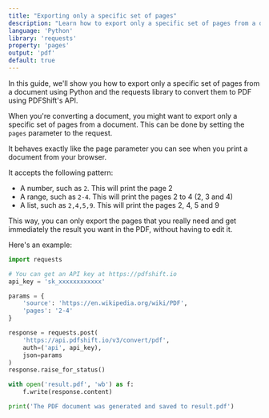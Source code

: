 ```yaml
---
title: "Exporting only a specific set of pages"
description: "Learn how to export only a specific set of pages from a document using Python and the requests library. This guide offers detailed steps with code samples in Python and the requests library, highlighting how you can export only a specific set of pages from a document using PDFShift's API."
language: 'Python'
library: 'requests'
property: 'pages'
output: 'pdf'
default: true
---
```


In this guide, we'll show you how to export only a specific set of pages from a document using Python and the requests library to convert them to PDF using PDFShift's API.

When you're converting a document, you might want to export only a specific set of pages from a document. This can be done by setting the `pages` parameter to the request.

It behaves exactly like the page parameter you can see when you print a document from your browser.

It accepts the following pattern:

 * A number, such as `2`. This will print the page 2
 * A range, such as `2-4`. This will print the pages 2 to 4 (2, 3 and 4)
 * A list, such as `2,4,5,9`. This will print the pages 2, 4, 5 and 9


This way, you can only export the pages that you really need and get immediately the result you want in the PDF, without having to edit it.

Here's an example:

```python
import requests

# You can get an API key at https://pdfshift.io
api_key = 'sk_xxxxxxxxxxxx'

params = {
    'source': 'https://en.wikipedia.org/wiki/PDF',
    'pages': '2-4'
}

response = requests.post(
    'https://api.pdfshift.io/v3/convert/pdf',
    auth=('api', api_key),
    json=params
)
response.raise_for_status()

with open('result.pdf', 'wb') as f:
    f.write(response.content)

print('The PDF document was generated and saved to result.pdf')
```
